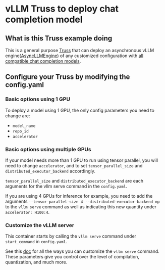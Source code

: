 # vLLM Truss to deploy chat completion model

## What is this Truss example doing

This is a general purpose [Truss](https://truss.baseten.co/) that can deploy an asynchronous vLLM engine([AsyncLLMEngine](https://docs.vllm.ai/en/latest/dev/engine/async_llm_engine.html#asyncllmengine)) of any customized configuration with [all compatible chat completion models](https://docs.vllm.ai/en/latest/models/supported_models.html).

## Configure your Truss by modifying the config.yaml

### Basic options using 1 GPU

To deploy a model using 1 GPU, the only config parameters you need to change are:
- `model_name`
- `repo_id`
- `accelerator`

### Basic options using multiple GPUs

If your model needs more than 1 GPU to run using tensor parallel, you will need to change `accelerator`, and to set `tensor_parallel_size` and `distributed_executor_backend` accordingly.

`tensor_parallel_size` and `distributed_executor_backend` are each arguments for the vllm serve command in the `config.yaml`.

If you are using 4 GPUs for inference for example, you need to add the arguments `--tensor-parallel-size 4 --distributed-executor-backend mp` to the `vllm serve` command as well as indicating this new quantity under `accelerator: H100:4`.

### Customize the vLLM server

This container starts by calling the `vllm serve` command under `start_command` in `config.yaml`.

See this [doc](https://docs.vllm.ai/en/v0.7.2/serving/engine_args.html) for all the ways you can customize the `vllm serve` command. These parameters give you control over the level of compilation, quantization, and much more.